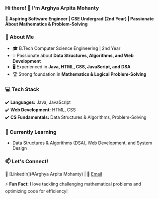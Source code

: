 ### Hi there! 👋 I'm Arghya Arpita Mohanty  

🚀 **Aspiring Software Engineer | CSE Undergrad (2nd Year) | Passionate About Mathematics & Problem-Solving**  

### 🔹 About Me  
- 🎓 B.Tech Computer Science Engineering | 2nd Year  
- 💡 Passionate about **Data Structures, Algorithms, and Web Development**  
- 🖥️ Experienced in **Java, HTML, CSS, JavaScript, and DSA**  
- 🏆 Strong foundation in **Mathematics & Logical Problem-Solving**  

### 💻 Tech Stack  
✔️ **Languages:** Java, JavaScript  
✔️ **Web Development:** HTML, CSS  
✔️ **CS Fundamentals:** Data Structures & Algorithms, Problem-Solving  

### 🌱 Currently Learning  
- Data Structures & Algorithms (DSA), Web Development, and System Design

### 📫 Let's Connect!  
💼 [LinkedIn](#Arghya Arpita Mohanty) | 📩 [Email](mohantyarghyaarpita@gmail.com)  

⚡ **Fun Fact:** I love tackling challenging mathematical problems and optimizing code for efficiency!  
